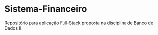 # Sistema-Financeiro
Repositório para aplicação Full-Stack proposta na disciplina de Banco de Dados II.

